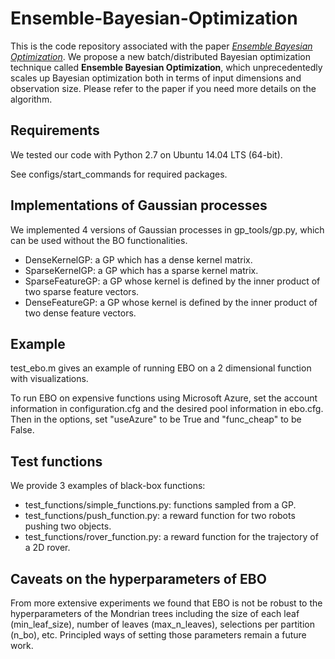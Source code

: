 # Ensemble-Bayesian-Optimization
This is the code repository associated with the paper [_Ensemble Bayesian Optimization_](https://arxiv.org/pdf/1706.01445.pdf). We propose a new batch/distributed Bayesian optimization technique called **Ensemble Bayesian Optimization**, which unprecedentedly scales up Bayesian optimization both in terms of input dimensions and observation size. Please refer to the paper if you need more details on the algorithm.

## Requirements 
We tested our code with Python 2.7 on Ubuntu 14.04 LTS (64-bit).

See configs/start_commands for required packages.

## Implementations of Gaussian processes
We implemented 4 versions of Gaussian processes in gp_tools/gp.py, which can be used without the BO functionalities.

* DenseKernelGP: a GP which has a dense kernel matrix.
* SparseKernelGP: a GP which has a sparse kernel matrix.
* SparseFeatureGP: a GP whose kernel is defined by the inner product of two sparse feature vectors.
* DenseFeatureGP: a GP whose kernel is defined by the inner product of two dense feature vectors.

## Example
test_ebo.m gives an example of running EBO on a 2 dimensional function with visualizations. 

To run EBO on expensive functions using Microsoft Azure, set the account information in configuration.cfg and the desired pool information in ebo.cfg. Then in the options, set "useAzure" to be True and "func_cheap" to be False.

## Test functions
We provide 3 examples of black-box functions:

* test_functions/simple_functions.py: functions sampled from a GP.
* test_functions/push_function.py: a reward function for two robots pushing two objects. 
* test_functions/rover_function.py: a reward function for the trajectory of a 2D rover.

## Caveats on the hyperparameters of EBO
 From more extensive experiments we found that EBO is not be robust to the hyperparameters of the Mondrian trees including the size of each leaf (min_leaf_size), number of leaves (max_n_leaves), selections per partition (n_bo), etc. Principled ways of setting those parameters remain a future work. 